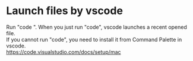 # Launch files by vscode
Run "code <file path>". When you just run "code", vscode launches a recent opened file.  
If you cannot run "code", you need to install it from Command Palette in vscode.  
https://code.visualstudio.com/docs/setup/mac
